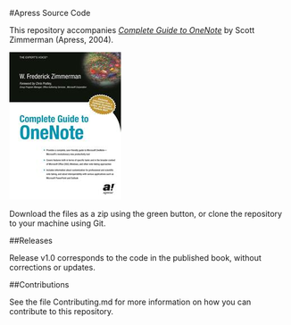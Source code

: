 #Apress Source Code

This repository accompanies [*Complete Guide to OneNote*](http://www.apress.com/9781590592168) by Scott Zimmerman (Apress, 2004).

![Cover image](9781590592168.jpg)

Download the files as a zip using the green button, or clone the repository to your machine using Git.

##Releases

Release v1.0 corresponds to the code in the published book, without corrections or updates.

##Contributions

See the file Contributing.md for more information on how you can contribute to this repository.
